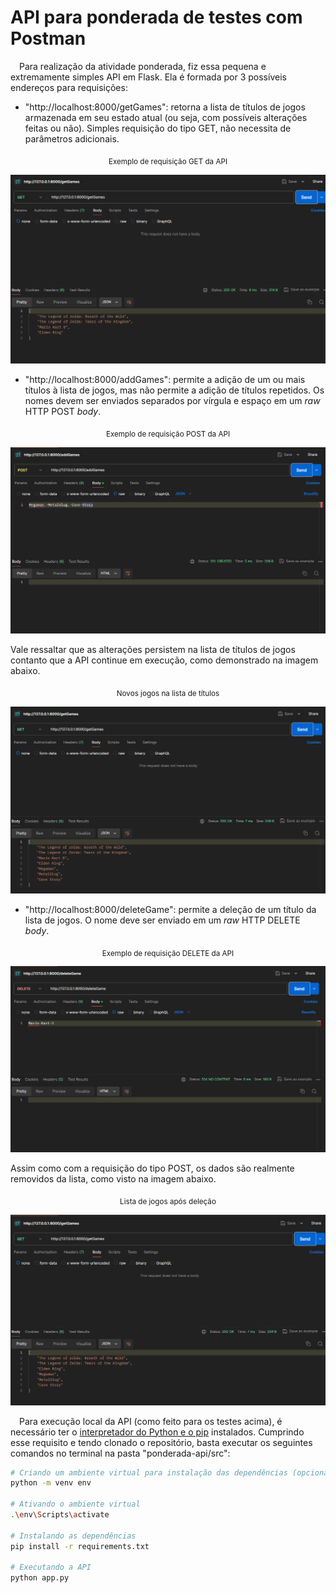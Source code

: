 # API para ponderada de testes com Postman

&emsp;Para realização da atividade ponderada, fiz essa pequena e extremamente simples API em Flask. Ela é formada por 3 possíveis endereços para requisições:

- "http://localhost:8000/getGames": retorna a lista de títulos de jogos armazenada em seu estado atual (ou seja, com possíveis alterações feitas ou não). Simples requisição do tipo GET, não necessita de parâmetros adicionais.

<div align="center">

<sub>Exemplo de requisição GET da API</sub>

![Exemplo de requisição GET da API](./images/get1.png)

</div>

- "http://localhost:8000/addGames": permite a adição de um ou mais títulos à lista de jogos, mas não permite a adição de títulos repetidos. Os nomes devem ser enviados separados por vírgula e espaço em um *raw* HTTP POST *body*. 

<div align="center">

<sub>Exemplo de requisição POST da API</sub>

![Exemplo de requisição POST da API](./images/post.png)

</div>

Vale ressaltar que as alterações persistem na lista de títulos de jogos contanto que a API continue em execução, como demonstrado na imagem abaixo.

<div align="center">

<sub>Novos jogos na lista de títulos</sub>

![Novos jogos na lista de títulos](./images/get2.png)

</div>

- "http://localhost:8000/deleteGame": permite a deleção de um título da lista de jogos. O nome deve ser enviado em um *raw* HTTP DELETE *body*. 

<div align="center">

<sub>Exemplo de requisição DELETE da API</sub>

![Exemplo de requisição DELETE da API](./images/delete.png)

</div>

Assim como com a requisição do tipo POST, os dados são realmente removidos da lista, como visto na imagem abaixo.

<div align="center">

<sub>Lista de jogos após deleção</sub>

![Lista de jogos após deleção](./images/get3.png)

</div>

&emsp;Para execução local da API (como feito para os testes acima), é necessário ter o [interpretador do Python e o pip](https://www.python.org/downloads/) instalados. Cumprindo esse requisito e tendo clonado o repositório, basta executar os seguintes comandos no terminal na pasta "ponderada-api/src":

```bash
# Criando um ambiente virtual para instalação das dependências (opcional, porém recomendado)
python -m venv env

# Ativando o ambiente virtual
.\env\Scripts\activate

# Instalando as dependências
pip install -r requirements.txt

# Executando a API
python app.py
```
